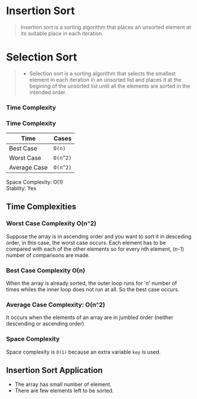 # Insertion Sort

> Insertion sort is a sorting algorithm that places an unsorted element at its suitable place in each iteration.

# Selection Sort

>- Selection sort is a sorting algorithm that selects the smallest element in each iteration in an unsorted list and places it at the begining of the unsorted list until all the elements are sorted in the intended order.

### Time Complexity

### Time Complexity

|Time                         |Cases                     
|----------------|-----------------------------|
|Best Case| `O(n)`            |
|Worst Case         |`O(n^2)`                    
|Average Case         |`O(n^2)`|


Space Complexity: O(1) <br>
Stablity: Yes

## Time Complexities
### Worst Case Complexity O(n^2)
Suppose the array is in ascending order and you want to sort it in desceding order, in this case, the worst case occurs.
Each element has to be compared with each of the other elements so for every nth element, (n-1) number of comparisons are made.

### Best Case Complexity O(n)
When the array is already sorted, the outer loop runs for `n' number of times whiles the inner loop does not run at all.
So the best case occurs.

### Average Case Complexity: O(n^2)
It occurs when the elements of an array are in jumbled order (neither descending or ascending order)

### Space Complexity
Space complexity is `O(1)` because an extra variable `key` is used.

## Insertion Sort Application
* The array has small number of element.
* There are few elements left to be sorted.